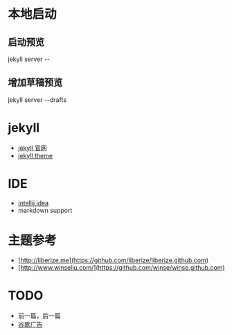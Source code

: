 
# 本地启动
## 启动预览
jekyll server --

## 增加草稿预览
jekyll server --drafts


# jekyll
* [jekyll 官网](http://jekyllrb.com/)
* [jekyll theme](https://github.com/Huxpro/huxpro.github.io)

# IDE
* [intellij idea](http://www.jetbrains.com/idea/)
* markdown support

# 主题参考
* [http://liberize.me](https://github.com/liberize/liberize.github.com)
* [http://www.winseliu.com/](https://github.com/winse/winse.github.com)

# TODO
* 前一篇，后一篇
* [谷歌广告](https://support.google.com/adsense/answer/3180977?hl=zh-Hans&rd=1)





